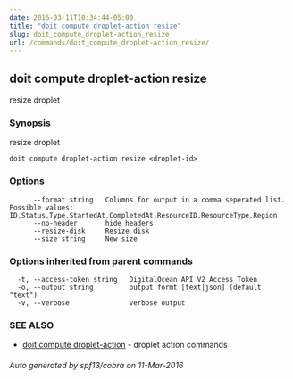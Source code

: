 ```yaml
---
date: 2016-03-11T10:34:44-05:00
title: "doit compute droplet-action resize"
slug: doit_compute_droplet-action_resize
url: /commands/doit_compute_droplet-action_resize/
---
```

## doit compute droplet-action resize

resize droplet

### Synopsis


resize droplet

```
doit compute droplet-action resize <droplet-id>
```

### Options

```
      --format string   Columns for output in a comma seperated list. Possible values: ID,Status,Type,StartedAt,CompletedAt,ResourceID,ResourceType,Region
      --no-header       hide headers
      --resize-disk     Resize disk
      --size string     New size
```

### Options inherited from parent commands

```
  -t, --access-token string   DigitalOcean API V2 Access Token
  -o, --output string         output formt [text|json] (default "text")
  -v, --verbose               verbose output
```

### SEE ALSO
* [doit compute droplet-action](/commands/doit_compute_droplet-action/)	 - droplet action commands

###### Auto generated by spf13/cobra on 11-Mar-2016
